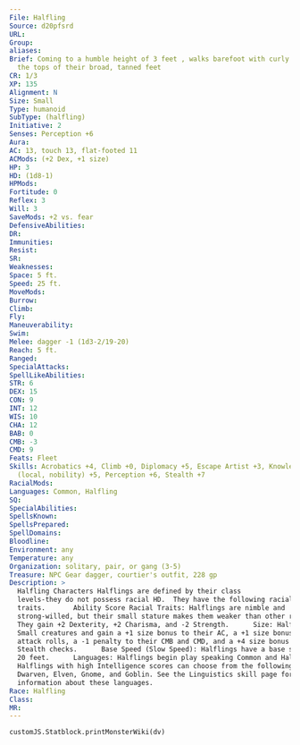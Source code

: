 ```yaml
---
File: Halfling
Source: d20pfsrd
URL:
Group:
aliases:
Brief: Coming to a humble height of 3 feet , walks barefoot with curly hair warm
  the tops of their broad, tanned feet
CR: 1/3
XP: 135
Alignment: N
Size: Small
Type: humanoid
SubType: (halfling)
Initiative: 2
Senses: Perception +6
Aura:
AC: 13, touch 13, flat-footed 11
ACMods: (+2 Dex, +1 size)
HP: 3
HD: (1d8-1)
HPMods:
Fortitude: 0
Reflex: 3
Will: 3
SaveMods: +2 vs. fear
DefensiveAbilities:
DR:
Immunities:
Resist:
SR:
Weaknesses:
Space: 5 ft.
Speed: 25 ft.
MoveMods:
Burrow:
Climb:
Fly:
Maneuverability:
Swim:
Melee: dagger -1 (1d3-2/19-20)
Reach: 5 ft.
Ranged:
SpecialAttacks:
SpellLikeAbilities:
STR: 6
DEX: 15
CON: 9
INT: 12
WIS: 10
CHA: 12
BAB: 0
CMB: -3
CMD: 9
Feats: Fleet
Skills: Acrobatics +4, Climb +0, Diplomacy +5, Escape Artist +3, Knowledge
  (local, nobility) +5, Perception +6, Stealth +7
RacialMods:
Languages: Common, Halfling
SQ:
SpecialAbilities:
SpellsKnown:
SpellsPrepared:
SpellDomains:
Bloodline:
Environment: any
Temperature: any
Organization: solitary, pair, or gang (3-5)
Treasure: NPC Gear dagger, courtier's outfit, 228 gp
Description: >
  Halfling Characters Halflings are defined by their class
  levels-they do not possess racial HD.  They have the following racial
  traits.       Ability Score Racial Traits: Halflings are nimble and
  strong-willed, but their small stature makes them weaker than other races.
  They gain +2 Dexterity, +2 Charisma, and -2 Strength.      Size: Halflings are
  Small creatures and gain a +1 size bonus to their AC, a +1 size bonus on
  attack rolls, a -1 penalty to their CMB and CMD, and a +4 size bonus on
  Stealth checks.      Base Speed (Slow Speed): Halflings have a base speed of
  20 feet.      Languages: Halflings begin play speaking Common and Halfling.
  Halflings with high Intelligence scores can choose from the following:
  Dwarven, Elven, Gnome, and Goblin. See the Linguistics skill page for more
  information about these languages.
Race: Halfling
Class:
MR:
---
```

```dataviewjs
customJS.Statblock.printMonsterWiki(dv)
```
